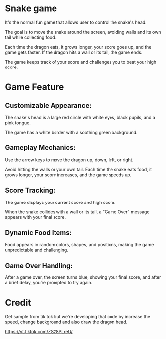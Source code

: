# Snake game

It's the normal fun game that allows user to control the snake's head.

The goal is to move the snake around the screen, avoiding walls and its own tail while collecting food. 

Each time the dragon eats, it grows longer, your score goes up, and the game gets faster. If the dragon hits a wall or its tail, the game ends. 

The game keeps track of your score and challenges you to beat your high score.

# Game Feature

## Customizable Appearance: 
The snake's head is a large red circle with white eyes, black pupils, and a pink tongue. 

The game has a white border with a soothing green background.

## Gameplay Mechanics: 
Use the arrow keys to move the dragon up, down, left, or right.

Avoid hitting the walls or your own tail. Each time the snake eats food, it grows longer, your score increases, and the game speeds up.

## Score Tracking: 
The game displays your current score and high score. 

When the snake collides with a wall or its tail, a "Game Over" message appears with your final score.

## Dynamic Food Items: 
Food appears in random colors, shapes, and positions, making the game unpredictable and challenging.

## Game Over Handling: 
After a game over, the screen turns blue, showing your final score, and after a brief delay, you’re prompted to try again.

# Credit
Get sample from tik tok but we're developing that code by increase the speed, change background and also draw the dragon head.

https://vt.tiktok.com/ZS28PLreU/


